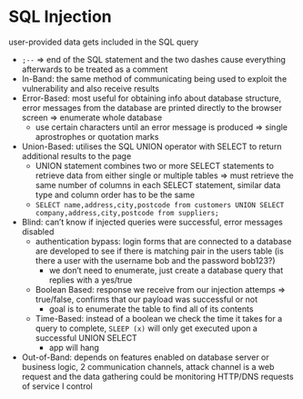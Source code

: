 # SQL Injection

user-provided data gets included in the SQL query

* `;--` ⇒ end of the SQL statement and the two dashes cause everything afterwards to be treated as a comment
* In-Band: the same method of communicating being used to exploit the vulnerability and also receive results
* Error-Based: most useful for obtaining info about database structure, error messages from the database are printed directly to the browser screen ⇒ enumerate whole database
  * use certain characters until an error message is produced ⇒ single aprostrophes or quotation marks
* Union-Based: utilises the SQL UNION operator with SELECT to return additional results to the page
  * UNION statement combines two or more SELECT statements to retrieve data from either single or multiple tables ⇒ must retrieve the same number of columns in each SELECT statement, similar data type and column order has to be the same
  * `SELECT name,address,city,postcode from customers UNION SELECT company,address,city,postcode from suppliers;`
* Blind: can’t know if injected queries were successful, error messages disabled
  * authentication bypass: login forms that are connected to a database are developed to see if there is matching pair in the users table (is there a user with the username bob and the password bob123?)
    * we don’t need to enumerate, just create a database query that replies with a yes/true
  * Boolean Based: response we receive from our injection attemps ⇒ true/false, confirms that our payload was successful or not
    * goal is to enumerate the table to find all of its contents
  * Time-Based: instead of a boolean we check the time it takes for a query to complete, `SLEEP (x)` will only get executed upon a successful UNION SELECT
    * app will hang
* Out-of-Band: depends on features enabled on database server or business logic, 2 communication channels, attack channel is a web request and the data gathering could be monitoring HTTP/DNS requests of service I control
